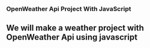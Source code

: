 ### OpenWeather Api Project With JavaScript



## We will make a weather project with OpenWeather Api using javascript